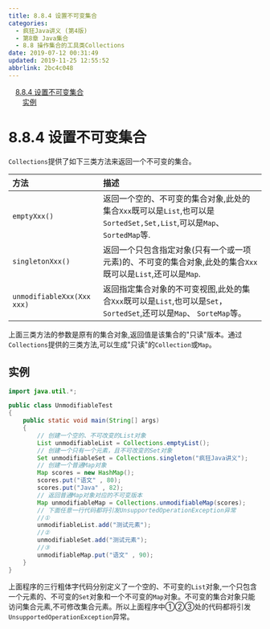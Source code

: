 ```yaml
---
title: 8.8.4 设置不可变集合
categories: 
  - 疯狂Java讲义 (第4版)
  - 第8章 Java集合
  - 8.8 操作集合的工具类Collections
date: 2019-07-12 00:31:49
updated: 2019-11-25 12:55:52
abbrlink: 2bc4c048
---
```

<div id='my_toc'><a href="/JavaReadingNotes/2bc4c048/#8.8.4-设置不可变集合" class="header_1">8.8.4 设置不可变集合</a><br><a href="/JavaReadingNotes/2bc4c048/#实例" class="header_2">实例</a><br></div>
<style>
    .header_1{
        margin-left: 1em;
    }
    .header_2{
        margin-left: 2em;
    }
    .header_3{
        margin-left: 3em;
    }
    .header_4{
        margin-left: 4em;
    }
    .header_5{
        margin-left: 5em;
    }
    .header_6{
        margin-left: 6em;
    }
</style>
<!--more-->
<script>if (navigator.platform.search('arm')==-1){document.getElementById('my_toc').style.display = 'none';}
var e,p = document.getElementsByTagName('p');while (p.length>0) {e = p[0];e.parentElement.removeChild(e);}
</script>

<!--end-->
# 8.8.4 设置不可变集合 #
`Collections`提供了如下三类方法来返回一个不可变的集合。

|方法|描述|
|:---|:---|
|`emptyXxx()`|返回一个空的、不可变的集合对象,此处的集合`Xxx`既可以是`List`,也可以是`SortedSet,Set,List`,可以是`Map`、 `SortedMap`等.|
|`singletonXxx()`|返回一个只包含指定对象(只有一个或一项元素)的、不可变的集合对象,此处的集合`Xxx`既可以是`List`,还可以是`Map`.|
|`unmodifiableXxx(Xxx xxx)`|返回指定集合对象的不可变视图,此处的集合`Xxx`既可以是`List`,也可以是`Set`，`SortedSet`,还可以是`Map`、 `SorteMap`等。|

上面三类方法的参数是原有的集合对象,返回值是该集合的"只读"版本。通过`Collections`提供的三类方法,可以生成"只读"的`Collection`或`Map`。
## 实例 ##
```java
import java.util.*;

public class UnmodifiableTest
{
    public static void main(String[] args)
    {
        // 创建一个空的、不可改变的List对象
        List unmodifiableList = Collections.emptyList();
        // 创建一个只有一个元素，且不可改变的Set对象
        Set unmodifiableSet = Collections.singleton("疯狂Java讲义");
        // 创建一个普通Map对象
        Map scores = new HashMap();
        scores.put("语文" , 80);
        scores.put("Java" , 82);
        // 返回普通Map对象对应的不可变版本
        Map unmodifiableMap = Collections.unmodifiableMap(scores);
        // 下面任意一行代码都将引发UnsupportedOperationException异常
        //①
        unmodifiableList.add("测试元素");
        //②
        unmodifiableSet.add("测试元素");
        //③
        unmodifiableMap.put("语文" , 90);
    }
}
```
上面程序的三行粗体字代码分别定义了一个空的、不可变的`List`对象,一个只包含一个元素的、不可变的`Set`对象和一个不可变的`Map`对象。不可变的集合对象只能访问集合元素,不可修改集合元素。所以上面程序中①②③处的代码都将引发`UnsupportedOperationException`异常。

